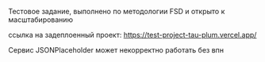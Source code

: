 Тестовое задание, выполнено по методологии FSD и открыто к масштабированию 

ссылка на задеплоенный проект: https://test-project-tau-plum.vercel.app/

Сервис JSONPlaceholder может некорректно работать без впн 
